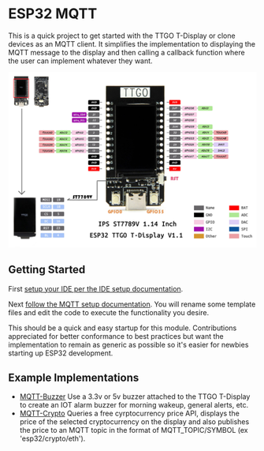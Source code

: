 # ESP32 MQTT

This is a quick project to get started with the TTGO T-Display or clone devices as an MQTT client. It simplifies the implementation to displaying the MQTT message to the display and then calling a callback function where the user can implement whatever they want.

![TTGO T-Display](docs/TTGO.jpg "TTGO T-Display")

## Getting Started

First [setup your IDE per the IDE setup documentation](docs/IDE.md).

Next [follow the MQTT setup documentation](docs/MQTTSetup.md). You will rename some template files and edit the code to execute the functionality you desire.

This should be a quick and easy startup for this module. Contributions appreciated for better conformance to best practices but want the implementation to remain as generic as possible so it's easier for newbies starting up ESP32 development.

## Example Implementations

- [MQTT-Buzzer](examples/mqtt_buzzer/) Use a 3.3v or 5v buzzer attached to the TTGO T-Display to create an IOT alarm buzzer for morning wakeup, general alerts, etc.
- [MQTT-Crypto](examples/mqtt_crypto/) Queries a free cyrptocurrency price API, displays the price of the selected cryptocurrency on the display and also publishes the price to an MQTT topic in the format of MQTT_TOPIC/SYMBOL (ex 'esp32/crypto/eth').
